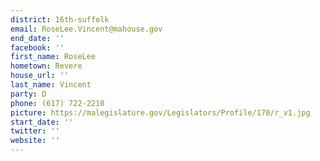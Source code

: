 ```yaml
---
district: 16th-suffolk
email: RoseLee.Vincent@mahouse.gov
end_date: ''
facebook: ''
first_name: RoseLee
hometown: Revere
house_url: ''
last_name: Vincent
party: D
phone: (617) 722-2210
picture: https://malegislature.gov/Legislators/Profile/170/r_v1.jpg
start_date: ''
twitter: ''
website: ''
---
```

